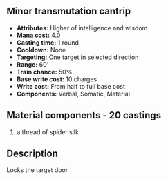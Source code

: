 ## Minor transmutation cantrip

- **Attributes:** Higher of intelligence and wisdom
- **Mana cost:** 4.0
- **Casting time:** 1 round
- **Cooldown:** None
- **Targeting:** One target in selected direction
- **Range:** 60'
- **Train chance:** 50%
- **Base write cost:** 10 charges
- **Write cost:** From half to full base cost
- **Components:** Verbal, Somatic, Material

## Material components - 20 castings

1. a thread of spider silk

## Description

Locks the target door

